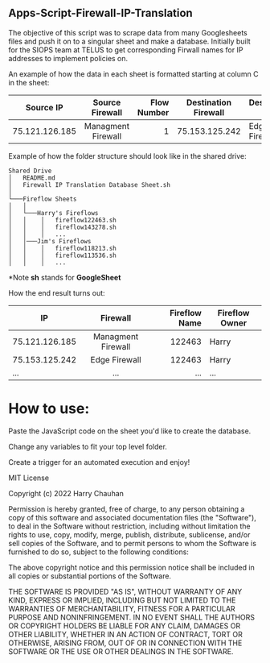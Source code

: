 ## Apps-Script-Firewall-IP-Translation

The objective of this script was to scrape data from many Googlesheets files and push it on to a singular sheet and make a database. Initially built for the SIOPS team at TELUS to get corresponding Firwall names for IP addresses to implement policies on.

An example of how the data in each sheet is formatted starting at column C in the sheet:

| Source IP        | Source Firewall           | Flow Number |   Destination Firewall   |   Destination IP  |
| ------------- |:-------------:|------------:|-----|-----|
| 75.121.126.185     | Managment Firewall |           1 |    75.153.125.242 |  Edge Firewall   |

Example of how the folder structure should look like in the shared drive:

```
Shared Drive
│   README.md
│   Firewall IP Translation Database Sheet.sh
│
└───Fireflow Sheets
│   │ 
│   └───Harry's Fireflows
│   │    │   fireflow122463.sh
│   │    │   fireflow143278.sh
│   │    │   ...
│   │───Jim's Fireflows
│   │    │   fireflow118213.sh
│   │    │   fireflow113536.sh
│   │    │   ...
```
*Note **sh** stands for **GoogleSheet**

How the end result turns out:

| IP             |      Firewall      | Fireflow Name | Fireflow Owner |
|----------------|:------------------:|--------------:|----------------|
| 75.121.126.185 | Managment Firewall |        122463 | Harry          | 
| 75.153.125.242 |   Edge Firewall    |        122463 | Harry          |
| ...            |        ...         |           ... | ...            |

# How to use:

Paste the JavaScript code on the sheet you'd like to create the database. 

Change any variables to fit your top level folder. 

Create a trigger for an automated execution and enjoy!





MIT License

Copyright (c) 2022 Harry Chauhan

Permission is hereby granted, free of charge, to any person obtaining a copy
of this software and associated documentation files (the "Software"), to deal
in the Software without restriction, including without limitation the rights
to use, copy, modify, merge, publish, distribute, sublicense, and/or sell
copies of the Software, and to permit persons to whom the Software is
furnished to do so, subject to the following conditions:

The above copyright notice and this permission notice shall be included in all
copies or substantial portions of the Software.

THE SOFTWARE IS PROVIDED "AS IS", WITHOUT WARRANTY OF ANY KIND, EXPRESS OR
IMPLIED, INCLUDING BUT NOT LIMITED TO THE WARRANTIES OF MERCHANTABILITY,
FITNESS FOR A PARTICULAR PURPOSE AND NONINFRINGEMENT. IN NO EVENT SHALL THE
AUTHORS OR COPYRIGHT HOLDERS BE LIABLE FOR ANY CLAIM, DAMAGES OR OTHER
LIABILITY, WHETHER IN AN ACTION OF CONTRACT, TORT OR OTHERWISE, ARISING FROM,
OUT OF OR IN CONNECTION WITH THE SOFTWARE OR THE USE OR OTHER DEALINGS IN THE
SOFTWARE.
